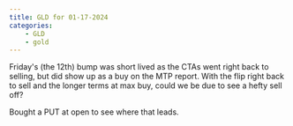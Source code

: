 ```yaml
---
title: GLD for 01-17-2024
categories: 
    - GLD
    - gold
---
```

<div class="post">
<snapshot-grid 
    :reports="['CTA.01-13-2024.gold.png', 'CTA.01-16-2024.gold.png', 'CTA.01-17-2024.gold.png', 'MTP.01-17-2024.GLD.png']"
    chart="Chart.2024-01-17.GLD.png"
/>
<p>
Friday's (the 12th) bump was short lived as the CTAs went right back to selling, but did show up as a buy on the MTP report.
With the flip right back to sell and the longer terms at max buy, could we be due to see a hefty sell off? 
</p>
<p>
Bought a PUT at open to see where that leads.
</p>
</div>